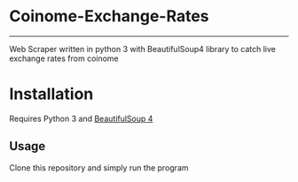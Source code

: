 # Coinome-Exchange-Rates
---
Web Scraper written in python 3 with BeautifulSoup4 library to catch live exchange rates from coinome

# Installation
Requires Python 3 and [BeautifulSoup 4](https://www.crummy.com/software/BeautifulSoup/bs4/doc/#installing-beautiful-soup)

## Usage
Clone this repository and simply run the program
